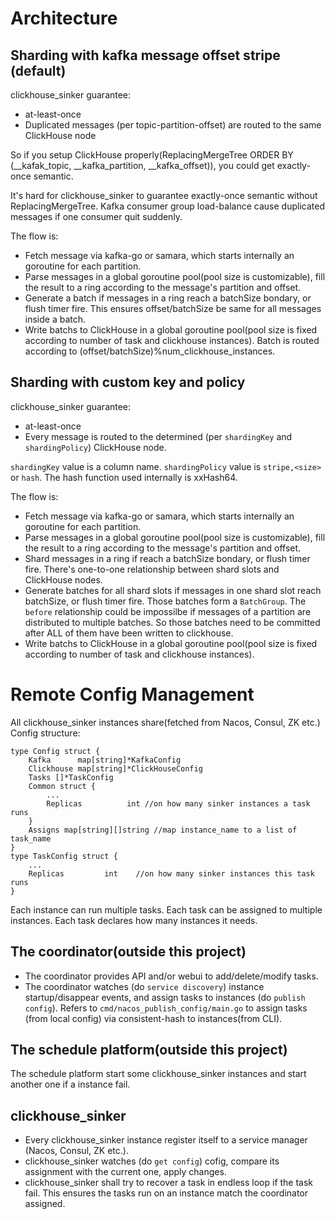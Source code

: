 # Architecture

## Sharding with kafka message offset stripe (default)

clickhouse_sinker guarantee:

- at-least-once
- Duplicated messages (per topic-partition-offset) are routed to the same ClickHouse node

So if you setup ClickHouse properly(ReplacingMergeTree ORDER BY (__kafak_topic, __kafka_partition, __kafka_offset)), you could get exactly-once semantic.

It's hard for clickhouse_sinker to guarantee exactly-once semantic without ReplacingMergeTree. Kafka consumer group load-balance cause duplicated messages if one consumer quit suddenly.

The flow is:

- Fetch message via kafka-go or samara, which starts internally an goroutine for each partition.
- Parse messages in a global goroutine pool(pool size is customizable), fill the result to a ring according to the message's partition and offset.
- Generate a batch if messages in a ring reach a batchSize bondary, or flush timer fire. This ensures offset/batchSize be same for all messages inside a batch.
- Write batchs to ClickHouse in a global goroutine pool(pool size is fixed according to number of task and clickhouse instances). Batch is routed according to (offset/batchSize)%num_clickhouse_instances.

## Sharding with custom key and policy

clickhouse_sinker guarantee:

- at-least-once
- Every message is routed to the determined (per `shardingKey` and `shardingPolicy`) ClickHouse node.

`shardingKey` value is a column name. `shardingPolicy` value is `stripe,<size>` or `hash`.
The hash function used internally is xxHash64.

The flow is:

- Fetch message via kafka-go or samara, which starts internally an goroutine for each partition.
- Parse messages in a global goroutine pool(pool size is customizable), fill the result to a ring according to the message's partition and offset.
- Shard messages in a ring if reach a batchSize bondary, or flush timer fire. There's one-to-one relationship between shard slots and ClickHouse nodes.
- Generate batches for all shard slots if messages in one shard slot reach batchSize, or flush timer fire. Those batches form a `BatchGroup`. The `before` relationship could be impossilbe if messages of a partition are distributed to multiple batches. So those batches need to be committed after ALL of them have been written to clickhouse.
- Write batchs to ClickHouse in a global goroutine pool(pool size is fixed according to number of task and clickhouse instances).


# Remote Config Management

All clickhouse_sinker instances share(fetched from Nacos, Consul, ZK etc.) Config structure:

```
type Config struct {
	Kafka      map[string]*KafkaConfig
	Clickhouse map[string]*ClickHouseConfig
	Tasks []*TaskConfig
	Common struct {
		...
		Replicas          int //on how many sinker instances a task runs
	}
	Assigns map[string][]string //map instance_name to a list of task_name
}
type TaskConfig struct {
	...
	Replicas         int    //on how many sinker instances this task runs
}

```

Each instance can run multiple tasks.
Each task can be assigned to multiple instances. Each task declares how many instances it needs.

## The coordinator(outside this project)

- The coordinator provides API and/or webui to add/delete/modify tasks. 
- The coordinator watches (do `service discovery`) instance startup/disappear events, and assign tasks to instances (do `publish config`). Refers to `cmd/nacos_publish_config/main.go` to assign tasks (from local config) via consistent-hash to instances(from CLI).

## The schedule platform(outside this project)
The schedule platform start some clickhouse_sinker instances and start another one if a instance fail.

## clickhouse_sinker

- Every clickhouse_sinker instance register itself to a service manager (Nacos, Consul, ZK etc.).
- clickhouse_sinker watches (do `get config`) cofig, compare its assignment with the current one, apply changes.
- clickhouse_sinker shall try to recover a task in endless loop if the task fail. This ensures the tasks run on an instance match the coordinator assigned.